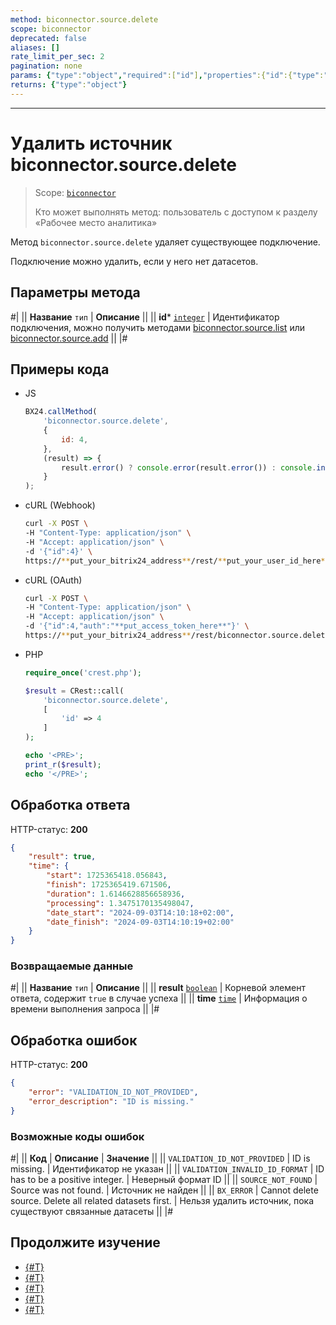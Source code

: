 ```yaml
---
method: biconnector.source.delete
scope: biconnector
deprecated: false
aliases: []
rate_limit_per_sec: 2
pagination: none
params: {"type":"object","required":["id"],"properties":{"id":{"type":"integer"}}}
returns: {"type":"object"}
---
```



---

# Удалить источник biconnector.source.delete

> Scope: [`biconnector`](../../scopes/permissions.md)
>
> Кто может выполнять метод: пользователь с доступом к разделу «Рабочее место аналитика»

Метод `biconnector.source.delete` удаляет существующее подключение.

Подключение можно удалить, если у него нет датасетов. 

## Параметры метода



#|
|| **Название**
`тип` | **Описание** ||
|| **id***
[`integer`](../../data-types.md) | Идентификатор подключения, можно получить методами [biconnector.source.list](./biconnector-source-list.md) или [biconnector.source.add](./biconnector-source-add.md) ||
|#

## Примеры кода





- JS

    ```js
    BX24.callMethod(
        'biconnector.source.delete',
        {
            id: 4,
        },
        (result) => {
            result.error() ? console.error(result.error()) : console.info(result.data());
        }
    );
    ```

- cURL (Webhook)

    ```bash
    curl -X POST \
    -H "Content-Type: application/json" \
    -H "Accept: application/json" \
    -d '{"id":4}' \
    https://**put_your_bitrix24_address**/rest/**put_your_user_id_here**/**put_your_webbhook_here**/biconnector.source.delete
    ```

- cURL (OAuth)

    ```bash
    curl -X POST \
    -H "Content-Type: application/json" \
    -H "Accept: application/json" \
    -d '{"id":4,"auth":"**put_access_token_here**"}' \
    https://**put_your_bitrix24_address**/rest/biconnector.source.delete
    ```

- PHP

    ```php
    require_once('crest.php');

    $result = CRest::call(
        'biconnector.source.delete',
        [
            'id' => 4
        ]
    );

    echo '<PRE>';
    print_r($result);
    echo '</PRE>';
    ```



## Обработка ответа

HTTP-статус: **200**

```json
{
    "result": true,
    "time": {
        "start": 1725365418.056843,
        "finish": 1725365419.671506,
        "duration": 1.6146628856658936,
        "processing": 1.3475170135498047,
        "date_start": "2024-09-03T14:10:18+02:00",
        "date_finish": "2024-09-03T14:10:19+02:00"
    }
}
```

### Возвращаемые данные

#|
|| **Название**
`тип` | **Описание** ||
|| **result**
[`boolean`](../../data-types.md) | Корневой элемент ответа, содержит `true` в случае успеха ||
|| **time**
[`time`](../../data-types.md#time) | Информация о времени выполнения запроса ||
|#

## Обработка ошибок

HTTP-статус: **200**

```json
{
    "error": "VALIDATION_ID_NOT_PROVIDED",
    "error_description": "ID is missing."
}
```



### Возможные коды ошибок

#|
|| **Код** | **Описание** | **Значение** ||
|| `VALIDATION_ID_NOT_PROVIDED` | ID is missing. | Идентификатор не указан ||
|| `VALIDATION_INVALID_ID_FORMAT` | ID has to be a positive integer. | Неверный формат ID ||
|| `SOURCE_NOT_FOUND` | Source was not found. | Источник не найден ||
|| `BX_ERROR` | Cannot delete source. Delete all related datasets first. | Нельзя удалить источник, пока существуют связанные датасеты ||
|#



## Продолжите изучение

- [{#T}](./biconnector-source-update.md)
- [{#T}](./biconnector-source-get.md)
- [{#T}](./biconnector-source-list.md)
- [{#T}](./biconnector-source-add.md)
- [{#T}](./biconnector-source-fields.md)

